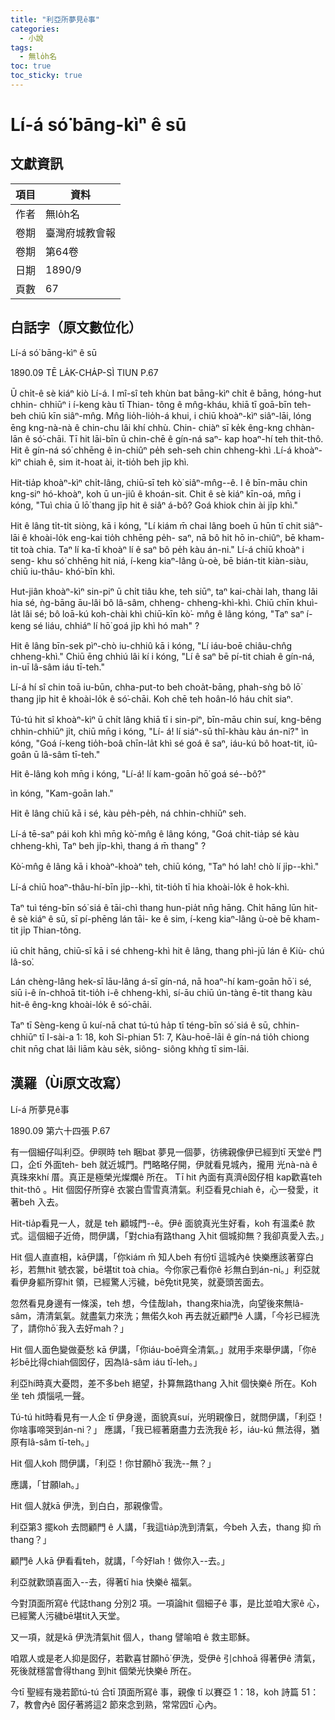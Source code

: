 ```yaml
---
title: "利亞所夢見ê事"
categories:
  - 小說
tags:
  - 無lo̍h名
toc: true
toc_sticky: true
---
```


# Lí-á só͘ bāng-kìⁿ ê sū

## 文獻資訊

| 項目 | 資料 |
|---|---|
| 作者 | 無lo̍h名 |
| 卷期 | 臺灣府城教會報 |
| 卷期 | 第64卷 |
| 日期 | 1890/9 |
| 頁數 | 67 |

## 白話字（原文數位化）

Lí-á só͘ bāng-kìⁿ ê sū

1890.09 TĒ LA̍K-CHA̍P-SÌ TIUN P.67

Ū chi̍t-ê sè kiáⁿ kiò Lí-á. I mî-sî teh khùn bat bāng-kìⁿ chi̍t ê bāng, hóng-hut chhin- chhiūⁿ i í-keng kàu tī Thian- tông ê mn̂g-kháu, khiā tī goā-bīn teh-beh chiū kīn siâⁿ-mn̂g. Mn̂g lio̍h-lio̍h-á khui, i chiū khoàⁿ-kìⁿ siâⁿ-lāi, lóng ēng kng-nà-nà ê chin-chu lâi khí chhù. Chin- chiàⁿ sī ke̍k êng-kng chhàn-lān ê só͘-chāi. Tī hit lāi-bīn ū chin-chē ê gín-ná saⁿ- kap hoaⁿ-hí teh thit-thô. Hit ê gín-ná só͘ chhēng ê in-chiûⁿ pe̍h seh-seh chin chheng-khì .Lí-á khoàⁿ-kìⁿ chiah ê, sim it-hoat ài, it-tio̍h beh ji̍p khì.

Hit-tia̍p khoàⁿ-kìⁿ chi̍t-lâng, chiū-sī teh kò͘ siâⁿ-mn̂g--ê. I ê bīn-māu chin kng-siⁿ hó-khoàⁿ, koh ū un-jiû ê khoán-sit. Chit ê sè kiáⁿ kīn-oá, mn̄g i kóng, "Tuì chia ū lō͘ thang ji̍p hit ê siâⁿ á-bô? Goá khiok chin ài ji̍p khì."

Hit ê lâng ti̍t-ti̍t siòng, kā i kóng, "Lí kiám m̄ chai lâng boeh ū hūn tī chit siâⁿ- lāi ê khoài-lo̍k eng-kai tio̍h chhēng pe̍h- saⁿ, nā bô hit hō in-chiûⁿ, bē kham-tit toà chia. Taⁿ lí ka-tī khoàⁿ lí ê saⁿ bô pe̍h kàu án-ni." Lí-á chiū khoàⁿ i seng- khu só͘ chhēng hit niá, í-keng kiaⁿ-lâng ù-oè, bē bián-tit kiàn-siàu, chiū iu-thâu- khó͘-bīn khì.

Hut-jiân khoàⁿ-kìⁿ sin-piⁿ ū chi̍t tiâu khe, teh siūⁿ, taⁿ kai-chài lah, thang lâi hia sé, ǹg-bāng āu-lâi bô lâ-sâm, chheng- chheng-khì-khì. Chiū chīn khuì-la̍t lâi sé; bô loā-kú koh-chài khì chiū-kīn kò͘- mn̂g ê lâng kóng, "Taⁿ saⁿ í-keng sé liáu, chhiáⁿ lí hō͘ goá ji̍p khì hó mah" ?

Hit ê lâng bīn-sek pìⁿ-chò iu-chhiû kā i kóng, "Lí iáu-boē chiâu-chn̂g chheng-khì." Chiū ēng chhiú lâi kí i kóng, "Lí ê saⁿ bē pí-tit chiah ê gín-ná, in-uī lâ-sâm iáu tī-teh."

Lí-á hí sî chin toā iu-būn, chha-put-to beh choa̍t-bāng, phah-sǹg bô lō͘ thang ji̍p hit ê khoài-lo̍k ê só͘-chāi. Koh chē teh hoân-ló háu chi̍t siaⁿ.

Tú-tú hit sî khoàⁿ-kìⁿ ū chi̍t lâng khiā tī i sin-piⁿ, bīn-māu chin suí, kng-bêng chhin-chhiūⁿ ji̍t, chiū mn̄g i kóng, "Lí- á! lí siáⁿ-sū thî-khàu kàu án-ni?" ìn kóng, "Goá í-keng tio̍h-boâ chīn-la̍t khì sé goá ê saⁿ, iáu-kú bô hoat-tit, iû- goân ū lâ-sâm tī-teh."

Hit ê-lâng koh mn̄g i kóng, "Lí-á! lí kam-goān hō͘ goá sé--bô?"

ìn kóng, "Kam-goān lah."

Hit ê lâng chiū kā i sé, kàu pe̍h-pe̍h, ná chhin-chhiūⁿ seh.

Lí-á tē-saⁿ pái koh khì mn̄g kò͘-mn̂g ê lâng kóng, "Goá chit-tia̍p sé kàu chheng-khì, Taⁿ beh ji̍p-khì, thang á m̄ thang" ?

Kò͘-mn̂g ê lâng kā i khoàⁿ-khoàⁿ teh, chiū kóng, "Taⁿ hó lah! chò lí ji̍p--khì."

Lí-á chiū hoaⁿ-thâu-hí-bīn ji̍p--khì, tit-tio̍h tī hia khoài-lo̍k ê hok-khì.

Taⁿ tuì téng-bīn só͘ siá ê tāi-chì thang hun-pia̍t nn̄g hāng. Chi̍t hāng lūn hit- ê sè kiáⁿ ê sū, sī pí-phēng lán tāi- ke ê sim, í-keng kiaⁿ-lâng ù-oè bē kham- tit ji̍p Thian-tông.

iū chi̍t hāng, chiū-sī kā i sé chheng-khì hit ê lâng, thang phì-jū lán ê Kiù- chú Iâ-so͘.

Lán chèng-lâng hek-sī lāu-lâng á-sī gín-ná, nā hoaⁿ-hí kam-goān hō͘ i sé, siū i-ê ín-chhoā tit-tio̍h i-ê chheng-khì, sí-āu chiū ún-tàng ē-tit thang kàu hit-ê êng-kng khoài-lo̍k ê só͘-chāi.

Taⁿ tī Sèng-keng ū kuí-nā chat tú-tú ha̍p tī téng-bīn só͘ siá ê sū, chhin-chhiūⁿ tī I-sài-a 1: 18, koh Si-phian 51: 7, Kàu-hoē-lāi ê gín-ná tio̍h chiong chit nn̄g chat lâi liām kàu se̍k, siông- siông khǹg tī sim-lāi.

## 漢羅（Ùi原文改寫）

Lí-á 所夢見ê事

1890.09 第六十四張 P.67

有一個細仔叫利亞。伊暝時 teh 睏bat 夢見一個夢，彷彿親像伊已經到tī 天堂ê 門口，企tī 外面teh- beh 就近城門。門略略仔開，伊就看見城內，攏用 光nà-nà ê 真珠來khí 厝。真正是極榮光燦爛ê 所在。 Tī hit 內面有真濟ê囡仔相 kap歡喜teh thit-thô 。Hit 個囡仔所穿ê 衣裳白雪雪真清氣。利亞看見chiah ê，心一發愛，it著beh 入去。

Hit-tia̍p看見一人，就是 teh 顧城門--ê。伊ê 面貌真光生好看，koh 有溫柔ê 款式。這個細子近倚，問伊講，「對chia有路thang 入hit 個城抑無？我卻真愛入去。」

Hit 個人直直相，kā伊講，「你kiám m̄ 知人beh 有份tī 這城內ê 快樂應該著穿白衫，若無hit 號衣裳，bē堪tit toà chia。今你家己看你ê 衫無白到án-ni。」利亞就看伊身軀所穿hit 領，已經驚人污穢，bē免tit見笑，就憂頭苦面去。

忽然看見身邊有一條溪，teh 想，今佳哉lah，thang來hia洗，向望後來無lâ-sâm，清清氣氣。就盡氣力來洗；無偌久koh 再去就近顧門ê 人講，「今衫已經洗了，請你hō͘ 我入去好mah？」

Hit 個人面色變做憂愁 kā 伊講，「你iáu-boē齊全清氣。」就用手來舉伊講，「你ê 衫bē比得chiah個囡仔，因為lâ-sâm iáu tī-leh。」

利亞hí時真大憂悶，差不多beh 絕望，扑算無路thang 入hit 個快樂ê 所在。Koh 坐 teh 煩惱吼一聲。

Tú-tú hit時看見有一人企 tī 伊身邊，面貌真suí，光明親像日，就問伊講，「利亞！你啥事啼哭到án-ni？」 應講，「我已經著磨盡力去洗我ê 衫，iáu-kú 無法得，猶原有lâ-sâm tī-teh。」

Hit 個人koh 問伊講，「利亞！你甘願hō͘ 我洗--無？」

應講，「甘願lah。」

Hit 個人就kā 伊洗，到白白，那親像雪。

利亞第3 擺koh 去問顧門 ê 人講，「我這tia̍p洗到清氣，今beh 入去，thang 抑 m̄ thang？」

顧門ê 人kā 伊看看teh，就講，「今好lah！做你入--去。」

利亞就歡頭喜面入--去，得著tī hia 快樂ê 福氣。

今對頂面所寫ê 代誌thang 分別2 項。一項論hit 個細子ê 事，是比並咱大家ê 心，已經驚人污穢bē堪tit入天堂。

又一項，就是kā 伊洗清氣hit 個人，thang 譬喻咱 ê 救主耶穌。

咱眾人或是老人抑是囡仔，若歡喜甘願hō͘ 伊洗，受伊ê 引chhoā 得著伊ê 清氣，死後就穩當會得thang 到hit 個榮光快樂ê 所在。

今tī 聖經有幾若節tú-tú 合tī 頂面所寫ê 事，親像 tī 以賽亞 1：18，koh 詩篇 51：7，教會內ê 囡仔著將這2 節來念到熟，常常囥tī 心內。
